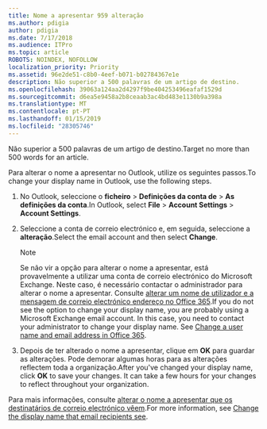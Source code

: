 ```yaml
---
title: Nome a apresentar 959 alteração
ms.author: pdigia
author: pdigia
ms.date: 7/17/2018
ms.audience: ITPro
ms.topic: article
ROBOTS: NOINDEX, NOFOLLOW
localization_priority: Priority
ms.assetid: 96e2de51-c8b0-4eef-b071-b02784367e1e
description: Não superior a 500 palavras de um artigo de destino.
ms.openlocfilehash: 39063a124aa2d4297f9be404253496eafaf1529d
ms.sourcegitcommit: d6ea5e9458a2b8ceaab3ac4bd483e1130b9a398a
ms.translationtype: MT
ms.contentlocale: pt-PT
ms.lasthandoff: 01/15/2019
ms.locfileid: "28305746"
---
```

<span data-ttu-id="d44a3-103">Não superior a 500 palavras de um artigo de destino.</span><span class="sxs-lookup"><span data-stu-id="d44a3-103">Target no more than 500 words for an article.</span></span>
  
<span data-ttu-id="d44a3-104">Para alterar o nome a apresentar no Outlook, utilize os seguintes passos.</span><span class="sxs-lookup"><span data-stu-id="d44a3-104">To change your display name in Outlook, use the following steps.</span></span>
  
1. <span data-ttu-id="d44a3-105">No Outlook, seleccione o **ficheiro** \> **Definições da conta de** \> **As definições da conta**.</span><span class="sxs-lookup"><span data-stu-id="d44a3-105">In Outlook, select **File** \> **Account Settings** \> **Account Settings**.</span></span>
    
2. <span data-ttu-id="d44a3-106">Seleccione a conta de correio electrónico e, em seguida, seleccione a **alteração**.</span><span class="sxs-lookup"><span data-stu-id="d44a3-106">Select the email account and then select **Change**.</span></span>
    
    > [!NOTE]
    > <span data-ttu-id="d44a3-p101">Se não vir a opção para alterar o nome a apresentar, está provavelmente a utilizar uma conta de correio electrónico do Microsoft Exchange. Neste caso, é necessário contactar o administrador para alterar o nome a apresentar. Consulte [alterar um nome de utilizador e a mensagem de correio electrónico endereço no Office 365](https://support.office.com/article/fb5ac074-e203-4e1f-9843-b9d1a3e03297.aspx).</span><span class="sxs-lookup"><span data-stu-id="d44a3-p101">If you do not see the option to change your display name, you are probably using a Microsoft Exchange email account. In this case, you need to contact your administrator to change your display name. See [Change a user name and email address in Office 365](https://support.office.com/article/fb5ac074-e203-4e1f-9843-b9d1a3e03297.aspx).</span></span> 
  
3. <span data-ttu-id="d44a3-p102">Depois de ter alterado o nome a apresentar, clique em **OK** para guardar as alterações. Pode demorar algumas horas para as alterações reflectem toda a organização.</span><span class="sxs-lookup"><span data-stu-id="d44a3-p102">After you've changed your display name, click **OK** to save your changes. It can take a few hours for your changes to reflect throughout your organization.</span></span> 
    
<span data-ttu-id="d44a3-112">Para mais informações, consulte [alterar o nome a apresentar que os destinatários de correio electrónico vêem](https://support.office.com/article/2b53331a-ba2a-4803-88dc-ac9fe376c8a9.aspx).</span><span class="sxs-lookup"><span data-stu-id="d44a3-112">For more information, see [Change the display name that email recipients see](https://support.office.com/article/2b53331a-ba2a-4803-88dc-ac9fe376c8a9.aspx).</span></span>
  


